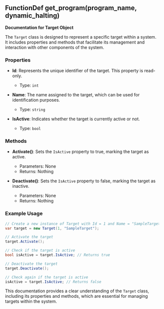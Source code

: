 ## FunctionDef get_program(program_name, dynamic_halting)
**Documentation for Target Object**

The `Target` class is designed to represent a specific target within a system. It includes properties and methods that facilitate its management and interaction with other components of the system.

### Properties

- **Id**: Represents the unique identifier of the target. This property is read-only.
  - Type: `int`
  
- **Name**: The name assigned to the target, which can be used for identification purposes.
  - Type: `string`

- **IsActive**: Indicates whether the target is currently active or not.
  - Type: `bool`

### Methods

- **Activate()**: Sets the `IsActive` property to true, marking the target as active.
  - Parameters: None
  - Returns: Nothing
  
- **Deactivate()**: Sets the `IsActive` property to false, marking the target as inactive.
  - Parameters: None
  - Returns: Nothing

### Example Usage

```csharp
// Create a new instance of Target with Id = 1 and Name = "SampleTarget"
var target = new Target(1, "SampleTarget");

// Activate the target
target.Activate();

// Check if the target is active
bool isActive = target.IsActive; // Returns true

// Deactivate the target
target.Deactivate();

// Check again if the target is active
isActive = target.IsActive; // Returns false
```

This documentation provides a clear understanding of the `Target` class, including its properties and methods, which are essential for managing targets within the system.
